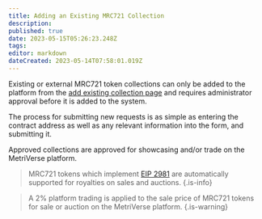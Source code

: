 ```yaml
---
title: Adding an Existing MRC721 Collection
description: 
published: true
date: 2023-05-15T05:26:23.248Z
tags: 
editor: markdown
dateCreated: 2023-05-14T07:58:01.019Z
---
```


Existing or external MRC721 token collections can only be added to the platform from the [add existing collection page](https://metriverse.exchange/app/manage/collection/add) and requires administrator approval before it is added to the system.

The process for submitting new requests is as simple as entering the contract address as well as any relevant information into the form, and submitting it.

Approved collections are approved for showcasing and/or trade on the MetriVerse platform.

> MRC721 tokens which implement [EIP 2981](https://eips.ethereum.org/EIPS/eip-2981) are automatically supported for royalties on sales and auctions.
{.is-info}

> A 2% platform trading is applied to the sale price of MRC721 tokens for sale or auction on the MetriVerse platform.
{.is-warning}

